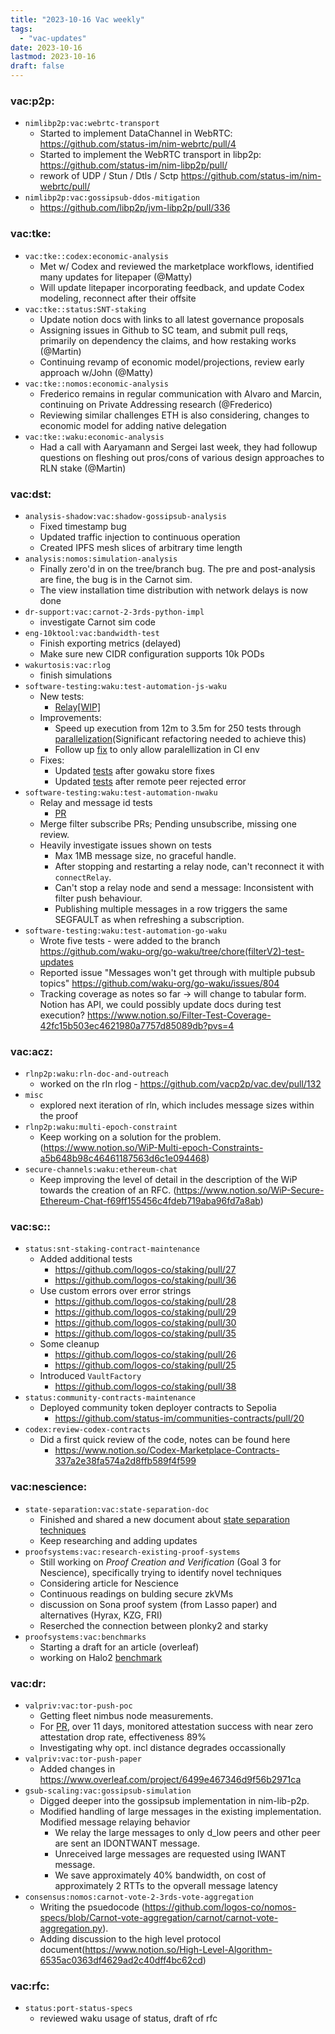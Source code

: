```yaml
---
title: "2023-10-16 Vac weekly"
tags:
  - "vac-updates"
date: 2023-10-16
lastmod: 2023-10-16
draft: false
---
```


### vac:p2p:
- `nimlibp2p:vac:webrtc-transport`
  - Started to implement DataChannel in WebRTC: https://github.com/status-im/nim-webrtc/pull/4
  - Started to implement the WebRTC transport in libp2p: https://github.com/status-im/nim-libp2p/pull/
  - rework of UDP / Stun / Dtls / Sctp https://github.com/status-im/nim-webrtc/pull/
- `nimlibp2p:vac:gossipsub-ddos-mitigation`
  - https://github.com/libp2p/jvm-libp2p/pull/336

### vac:tke:
  - `vac:tke::codex:economic-analysis`
    - Met w/ Codex and reviewed the marketplace workflows, identified many updates for litepaper (@Matty)
    - Will update litepaper incorporating feedback, and update Codex modeling, reconnect after their offsite
  - `vac:tke::status:SNT-staking`
    - Update notion docs with links to all latest governance proposals
    - Assigning issues in Github to SC team, and submit pull reqs, primarily on dependency the claims, and how restaking works (@Martin)
    - Continuing revamp of economic model/projections, review early approach w/John (@Matty)
- `vac:tke::nomos:economic-analysis`
    - Frederico remains in regular communication with Alvaro and Marcin, continuing on Private Addressing research (@Frederico)
    - Reviewing similar challenges ETH is also considering, changes to economic model for adding native delegation
- `vac:tke::waku:economic-analysis`
    - Had a call with Aaryamann and Sergei last week, they had followup questions on fleshing out pros/cons of various design approaches to RLN stake (@Martin)

### vac:dst:
- `analysis-shadow:vac:shadow-gossipsub-analysis`
  - Fixed timestamp bug
  - Updated traffic injection to continuous operation
  - Created IPFS mesh slices of arbitrary time length
- `analysis:nomos:simulation-analysis`
  - Finally zero'd in on the tree/branch bug. The pre and post-analysis are fine, the bug is in the Carnot sim. 
  - The view installation time distribution with network delays is now done
- `dr-support:vac:carnot-2-3rds-python-impl`
  - investigate Carnot sim code
- `eng-10ktool:vac:bandwidth-test`
  - Finish exporting metrics (delayed)
  - Make sure new CIDR configuration supports 10k PODs
- `wakurtosis:vac:rlog`
  - finish simulations
- `software-testing:waku:test-automation-js-waku`
  - New tests:
    - [Relay[WIP]](https://github.com/waku-org/js-waku/pull/1649)
  - Improvements:
    - Speed up execution from 12m to 3.5m for 250 tests through [parallelization](https://github.com/waku-org/js-waku/pull/1655)(Significant refactoring needed to achieve this)
    - Follow up [fix](https://github.com/waku-org/js-waku/pull/1662) to only allow paralellization in CI env
  - Fixes:
    - Updated [tests](https://github.com/waku-org/js-waku/pull/1661) after gowaku store fixes
    - Updated [tests](https://github.com/waku-org/js-waku/pull/1645) after remote peer rejected error
- `software-testing:waku:test-automation-nwaku`
  - Relay and message id tests
    - [PR](https://github.com/waku-org/nwaku/pull/2101)
  - Merge filter subscribe PRs; Pending unsubscribe, missing one review.
  - Heavily investigate issues shown on tests
    - Max 1MB message size, no graceful handle.
    - After stopping and restarting a relay node, can't reconnect it with `connectRelay`.
    - Can't stop a relay node and send a message: Inconsistent with filter push behaviour.
    - Publishing multiple messages in a row triggers the same SEGFAULT as when refreshing a subscription.
- `software-testing:waku:test-automation-go-waku`
  - Wrote five tests - were added to the branch https://github.com/waku-org/go-waku/tree/chore(filterV2)-test-updates
  - Reported issue "Messages won't get through with multiple pubsub topics" https://github.com/waku-org/go-waku/issues/804
  - Tracking coverage as notes so far -> will change to tabular form. Notion has API, we could possibly update docs during test execution? https://www.notion.so/Filter-Test-Coverage-42fc15b503ec4621980a7757d85089db?pvs=4

### vac:acz:
- `rlnp2p:waku:rln-doc-and-outreach`
  - worked on the rln rlog - https://github.com/vacp2p/vac.dev/pull/132
- `misc`
  - explored next iteration of rln, which includes message sizes within the proof
- `rlnp2p:waku:multi-epoch-constraint`
  - Keep working on a solution for the problem. (https://www.notion.so/WiP-Multi-epoch-Constraints-a5b648b98c46461187563d6c1e094468)
- `secure-channels:waku:ethereum-chat`
  - Keep improving the level of detail in the description of the WiP towards the creation of an RFC. (https://www.notion.so/WiP-Secure-Ethereum-Chat-f69ff155456c4fdeb719aba96fd7a8ab)

### vac:sc::
- `status:snt-staking-contract-maintenance`
    - Added additional tests
        - https://github.com/logos-co/staking/pull/27
        - https://github.com/logos-co/staking/pull/36
    - Use custom errors over error strings
        - https://github.com/logos-co/staking/pull/28
        - https://github.com/logos-co/staking/pull/29
        - https://github.com/logos-co/staking/pull/30
        - https://github.com/logos-co/staking/pull/35
    - Some cleanup
        - https://github.com/logos-co/staking/pull/26
        - https://github.com/logos-co/staking/pull/25
    - Introduced `VaultFactory`
        - https://github.com/logos-co/staking/pull/38
- `status:community-contracts-maintenance`
    - Deployed community token deployer contracts to Sepolia
        - https://github.com/status-im/communities-contracts/pull/20
- `codex:review-codex-contracts`
    - Did a first quick review of the code, notes can be found here
        - https://www.notion.so/Codex-Marketplace-Contracts-337a2e38fa574a2d8ffb589f4f599

### vac:nescience:
- `state-separation:vac:state-separation-doc`
  - Finished and shared a new document about [state separation techniques](https://www.notion.so/zkVM-cd358fe429b14fa2ab38ca42835a8451?pvs=4#ef4efe76c6244c37974cb4355bb1fcd8)
  - Keep researching and adding updates
- `proofsystems:vac:research-existing-proof-systems`
  - Still working on *Proof Creation and Verification* (Goal 3 for Nescience), specifically trying to identify novel techniques
  - Considering article for Nescience
  - Continuous readings on bulding secure zkVMs
  - discussion on Sona proof system (from Lasso paper) and alternatives (Hyrax, KZG, FRI)
  - Reserched the connection between plonky2 and starky
- `proofsystems:vac:benchmarks`
  - Starting a draft for an article (overleaf)
  - working on Halo2 [benchmark](https://github.com/vacp2p/zk-explorations/pull/11)

### vac:dr:
- `valpriv:vac:tor-push-poc`
    - Getting fleet nimbus node measurements.
    - For [PR](https://github.com/vacp2p/nimbus-eth2-experimental/pull/4), over 11 days, monitored attestation success with near zero attestation drop rate, effectiveness 89%
    - Investigating why opt. incl distance degrades occassionally
- `valpriv:vac:tor-push-paper`
    - Added changes in https://www.overleaf.com/project/6499e467346d9f56b2971ca
- `gsub-scaling:vac:gossipsub-simulation`
  - Digged deeper into the gossipsub implementation in nim-lib-p2p.
  - Modified handling of large messages in the existing implementation. Modified message relaying behavior
    - We relay the large messages to only d_low peers and other peer are sent an IDONTWANT message.
    - Unreceived large messages are requested using IWANT message.
    - We save approximately 40% bandwidth, on cost of approximately 2 RTTs to the opverall message latency
- `consensus:nomos:carnot-vote-2-3rds-vote-aggregation` 
  - Writing the psuedocode (https://github.com/logos-co/nomos-specs/blob/Carnot-vote-aggregation/carnot/carnot-vote-aggregation.py).
  - Adding discussion to the high level protocol document(https://www.notion.so/High-Level-Algorithm-6535ac0363df4629ad2c40dff4bc62cd)

### vac:rfc:
* `status:port-status-specs`
    - reviewed waku usage of status, draft of rfc

